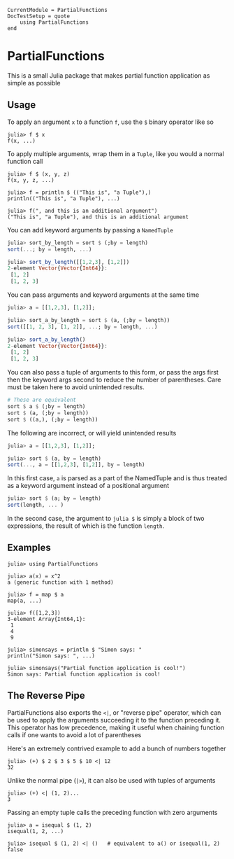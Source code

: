 ```@meta
CurrentModule = PartialFunctions
DocTestSetup = quote
    using PartialFunctions
end
```

# PartialFunctions

This is a small Julia package that makes partial function application as simple as possible

## Usage

To apply an argument `x` to a function `f`, use the `$` binary operator like so

```julia-repl
julia> f $ x
f(x, ...)
```

To apply multiple arguments, wrap them in a `Tuple`, like you would a normal function call
```julia-repl
julia> f $ (x, y, z)
f(x, y, z, ...)
```

```jldoctest
julia> f = println $ (("This is", "a Tuple"),)
println(("This is", "a Tuple"), ...)

julia> f(", and this is an additional argument")
("This is", "a Tuple"), and this is an additional argument
```


You can add keyword arguments by passing a `NamedTuple`
```julia
julia> sort_by_length = sort $ (;by = length)
sort(...; by = length, ...)

julia> sort_by_length([[1,2,3], [1,2]])
2-element Vector{Vector{Int64}}:
 [1, 2]
 [1, 2, 3]
```

You can pass arguments and keyword arguments at the same time
```julia
julia> a = [[1,2,3], [1,2]];

julia> sort_a_by_length = sort $ (a, (;by = length))
sort([[1, 2, 3], [1, 2]], ...; by = length, ...)

julia> sort_a_by_length()
2-element Vector{Vector{Int64}}:
 [1, 2]
 [1, 2, 3]
```

You can also pass a tuple of arguments to this form, or pass the args first then the keyword args second to reduce the number of parentheses. Care must be taken here to avoid unintended results. 

```julia
# These are equivalent
sort $ a $ (;by = length)
sort $ (a, (;by = length))
sort $ ((a,), (;by = length))
```
The following are incorrect, or will yield unintended results
```julia
julia> a = [[1,2,3], [1,2]];

julia> sort $ (a, by = length)
sort(..., a = [[1,2,3], [1,2]], by = length)
```
In this first case, `a` is parsed as a part of the NamedTuple and is thus treated as a keyword argument instead of a positional argument

```julia
julia> sort $ (a; by = length)
sort(length, ... )
```
In the second case, the argument to `julia $` is simply a block of two expressions, the result of which is the function `length`.


## Examples

```jldoctest
julia> using PartialFunctions

julia> a(x) = x^2
a (generic function with 1 method)

julia> f = map $ a
map(a, ...)

julia> f([1,2,3])
3-element Array{Int64,1}:
 1
 4
 9
```
 
```jldoctest
julia> simonsays = println $ "Simon says: "
println("Simon says: ", ...)

julia> simonsays("Partial function application is cool!")
Simon says: Partial function application is cool!
```

## The Reverse Pipe

PartialFunctions also exports the `<|`, or "reverse pipe" operator, which can be used to apply the arguments succeeding it to the function preceding it. This operator has low precedence, making it useful when chaining function calls if one wants to avoid a lot of parentheses

Here's an extremely contrived example to add a bunch of numbers together
```jldoctest
julia> (+) $ 2 $ 3 $ 5 $ 10 <| 12
32
```

Unlike the normal pipe (`|>`), it can also be used with tuples of arguments
```jldoctest
julia> (+) <| (1, 2)...
3
```

Passing an empty tuple calls the preceding function with zero arguments
```jldoctest
julia> a = isequal $ (1, 2)
isequal(1, 2, ...)

julia> isequal $ (1, 2) <| ()   # equivalent to a() or isequal(1, 2)
false
```

